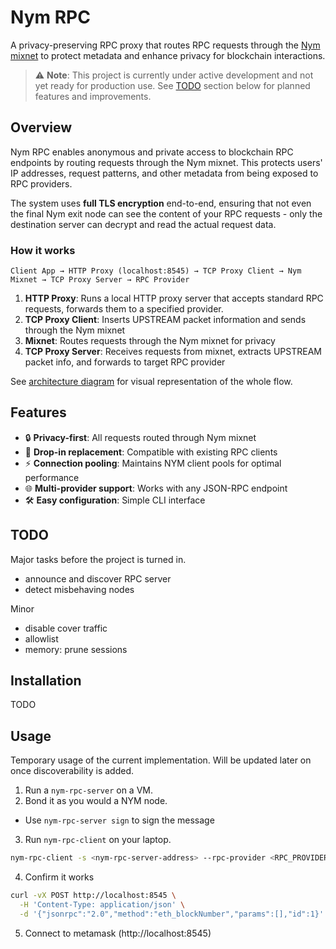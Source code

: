 # Nym RPC

A privacy-preserving RPC proxy that routes RPC requests through the [Nym mixnet](https://nym.com/) to protect metadata and enhance privacy for blockchain interactions.

> ⚠️ **Note**: This project is currently under active development and not yet ready for production use. See [TODO](#todo) section below for planned features and improvements.

## Overview

Nym RPC enables anonymous and private access to blockchain RPC endpoints by routing requests through the Nym mixnet. This protects users' IP addresses, request patterns, and other metadata from being exposed to RPC providers.

The system uses **full TLS encryption** end-to-end, ensuring that not even the final Nym exit node can see the content of your RPC requests - only the destination server can decrypt and read the actual request data.

### How it works

```
Client App → HTTP Proxy (localhost:8545) → TCP Proxy Client → Nym Mixnet → TCP Proxy Server → RPC Provider
```

1. **HTTP Proxy**: Runs a local HTTP proxy server that accepts standard RPC requests, forwards them to a specified provider.
2. **TCP Proxy Client**: Inserts UPSTREAM packet information and sends through the Nym mixnet
3. **Mixnet**: Routes requests through the Nym mixnet for privacy
4. **TCP Proxy Server**: Receives requests from mixnet, extracts UPSTREAM packet info, and forwards to target RPC provider

See [architecture diagram](./docs/architecture_diagram.mmd) for visual representation of the whole flow.

## Features

- 🔒 **Privacy-first**: All requests routed through Nym mixnet
- 🚀 **Drop-in replacement**: Compatible with existing RPC clients
- ⚡ **Connection pooling**: Maintains NYM client pools for optimal performance
- 🌐 **Multi-provider support**: Works with any JSON-RPC endpoint
- 🛠️ **Easy configuration**: Simple CLI interface

## TODO

Major tasks before the project is turned in.

- announce and discover RPC server
- detect misbehaving nodes

Minor

- disable cover traffic
- allowlist
- memory: prune sessions

## Installation

TODO

## Usage

Temporary usage of the current implementation.
Will be updated later on once discoverability is added.

1. Run a `nym-rpc-server` on a VM.
2. Bond it as you would a NYM node.

- Use `nym-rpc-server sign` to sign the message

3. Run `nym-rpc-client` on your laptop.

```bash
nym-rpc-client -s <nym-rpc-server-address> --rpc-provider <RPC_PROVIDER_URL>
```

4. Confirm it works

```bash
curl -vX POST http://localhost:8545 \
  -H 'Content-Type: application/json' \
  -d '{"jsonrpc":"2.0","method":"eth_blockNumber","params":[],"id":1}'
```

5. Connect to metamask (http://localhost:8545)
